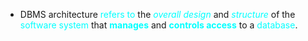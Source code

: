- DBMS architecture <span style="color:#00ffff">refers to</span> the *<span style="color:#00ffff">overall design</span>* and *<span style="color:#00ffff">structure</span>* of the <span style="color:#00ffff">software system</span> that **<span style="color:#00ffff">manages</span>** and **<span style="color:#00ffff">controls access</span>** to a <span style="color:#00ffff">database</span>.
